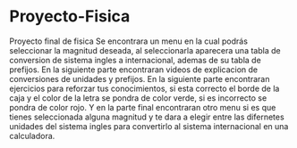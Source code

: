 # Proyecto-Fisica
Proyecto final de fisica
Se encontrara un menu en la cual podrás seleccionar la magnitud deseada, al seleccionarla aparecera una tabla de conversion de sistema ingles a internacional, ademas de su tabla de prefijos.
En la siguiente parte encontraran videos de explicacion de conversiones de unidades y prefijos.
En la siguiente parte encontraran ejercicios para reforzar tus conocimientos, si esta correcto el borde de la caja y el color de la letra se pondra de color verde, si es incorrecto se pondra de color rojo.
Y en la parte final encontraran otro menu si es que tienes seleccionada alguna magnitud y te dara a elegir entre las difernetes unidades del sistema ingles para convertirlo al sistema internacional en una calculadora.
